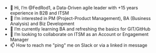 - 👋 Hi, I’m @FedRod1, a Data-Driven agile leader with +15 years experience in B2B and ITSM
- 👀 I’m interested in PM (Project-Product Management), BA (Business Analysis) and Biz Development
- 🌱 I’m currently learning BA and refreshing the basics for GIT/GitHub
- 💞️ I’m looking to collaborate on ITSM as an Account or Engagement Manager
- 📫 How to reach me "ping" me on Slack or via a linked in message

<!---
FedRod1/FedRod1 is a ✨ special ✨ repository because its `README.md` (this file) appears on your GitHub profile.
You can click the Preview link to take a look at your changes.
--->

